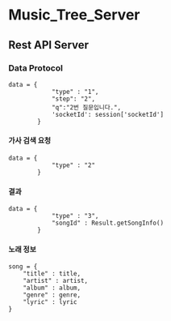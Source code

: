 # Music_Tree_Server

## Rest API Server

### Data Protocol
    data = {
                "type" : "1",
                "step": "2",
                "q":"2번 질문입니다.",
                'socketId': session['socketId']
            }
            
#### 가사 검색 요청  
    data = {
                "type" : "2"
            }
#### 결과
    data = {
                "type" : "3",
                "songId" : Result.getSongInfo()
            }
#### 노래 정보
    song = {
        "title" : title,
        "artist" : artist,
        "album" : album,
        "genre" : genre,
        "lyric" : lyric
    }
